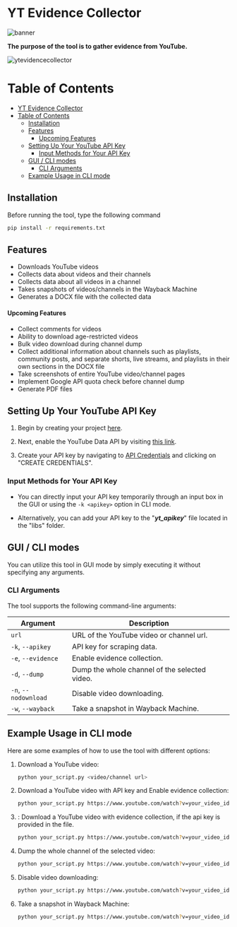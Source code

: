 # YT Evidence Collector

![banner](https://github.com/PakCyberbot/YouTube-Evidence-Collector/assets/93365275/63d39ab6-6fe4-4508-9b4e-4bc84b9c14a5)

**The purpose of the tool is to gather evidence from YouTube.**

![ytevidencecollector](https://github.com/PakCyberbot/YouTube-Evidence-Collector/assets/93365275/8a3e27e1-3c81-4bea-a7fa-da2843799dab)
# Table of Contents

- [YT Evidence Collector](#yt-evidence-collector)
- [Table of Contents](#table-of-contents)
  - [Installation](#installation)
  - [Features](#features)
      - [Upcoming Features](#upcoming-features)
  - [Setting Up Your YouTube API Key](#setting-up-your-youtube-api-key)
    - [Input Methods for Your API Key](#input-methods-for-your-api-key)
  - [GUI / CLI modes](#gui--cli-modes)
    - [CLI Arguments](#cli-arguments)
  - [Example Usage in CLI mode](#example-usage-in-cli-mode)



## Installation
Before running the tool, type the following command
```bash
pip install -r requirements.txt
```
## Features
- Downloads YouTube videos
- Collects data about videos and their channels
- Collects data about all videos in a channel
- Takes snapshots of videos/channels in the Wayback Machine
- Generates a DOCX file with the collected data

#### Upcoming Features
- Collect comments for videos
- Ability to download age-restricted videos
- Bulk video download during channel dump
- Collect additional information about channels such as playlists, community posts, and separate shorts, live streams, and playlists in their own sections in the DOCX file
- Take screenshots of entire YouTube video/channel pages
- Implement Google API quota check before channel dump
- Generate PDF files

## Setting Up Your YouTube API Key

1. Begin by creating your project [here](https://console.cloud.google.com/projectcreate).

2. Next, enable the YouTube Data API by visiting [this link](https://console.cloud.google.com/apis/library/youtube.googleapis.com).

3. Create your API key by navigating to [API Credentials](https://console.cloud.google.com/apis/credentials) and clicking on "CREATE CREDENTIALS".

### Input Methods for Your API Key

- You can directly input your API key temporarily through an input box in the GUI or using the `-k <apikey>` option in CLI mode.
  
- Alternatively, you can add your API key to the "**_yt_apikey_**" file located in the "libs" folder.

## GUI / CLI modes
You can utilize this tool in GUI mode by simply executing it without specifying any arguments.

### CLI Arguments

The tool supports the following command-line arguments:

| Argument              | Description                                                          |
|-----------------------|----------------------------------------------------------------------|
| `url`                 | URL of the YouTube video or channel url.               |
| `-k`, `--apikey`      | API key for scraping data.                                           |
| `-e`, `--evidence`    | Enable evidence collection.                                           |
| `-d`, `--dump`        | Dump the whole channel of the selected video.                        |
| `-n`, `--nodownload`  | Disable video downloading.                                           |
| `-w`, `--wayback`     | Take a snapshot in Wayback Machine.                                  |

## Example Usage in CLI mode

Here are some examples of how to use the tool with different options:

1. Download a YouTube video:
   
   ```bash
   python your_script.py <video/channel url>
   ```

2. Download a YouTube video with API key and Enable evidence collection:
   
   ```bash
   python your_script.py https://www.youtube.com/watch?v=your_video_id -k your_api_key -e
   ```
3. : Download a YouTube video with evidence collection, if the api key is provided in the file.
   
   ```bash
   python your_script.py https://www.youtube.com/watch?v=your_video_id -e
   ```

4. Dump the whole channel of the selected video:
   
   ```bash
   python your_script.py https://www.youtube.com/watch?v=your_video_id -d
   ```

5. Disable video downloading:
   
   ```bash
   python your_script.py https://www.youtube.com/watch?v=your_video_id -n
   ```

6. Take a snapshot in Wayback Machine:
   
   ```bash
   python your_script.py https://www.youtube.com/watch?v=your_video_id -w
   ```
